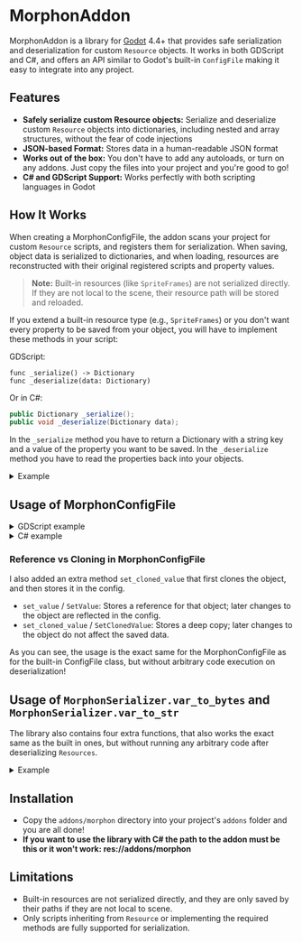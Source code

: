 # MorphonAddon

MorphonAddon is a library for [Godot](https://godotengine.org/) 4.4+ that provides safe serialization and deserialization for custom `Resource` objects.
It works in both GDScript and C#, and offers an API similar to Godot's built-in `ConfigFile` making it easy to integrate into any project.

## Features

- **Safely serialize custom Resource objects:** Serialize and deserialize custom `Resource` objects into dictionaries, including nested and array structures, without the fear of code injections
- **JSON-based Format:** Stores data in a human-readable JSON format
- **Works out of the box:** You don't have to add any autoloads, or turn on any addons. Just copy the files into your project and you're good to go!
- **C# and GDScript Support:** Works perfectly with both scripting languages in Godot

## How It Works

When creating a MorphonConfigFile, the addon scans your project for custom `Resource` scripts, and registers them for serialization.
When saving, object data is serialized to dictionaries, and when loading, resources are reconstructed with their original registered scripts and property values.

> **Note:** Built-in resources (like `SpriteFrames`) are not serialized directly. If they are not local to the scene, their resource path will be stored and reloaded.

If you extend a built-in resource type (e.g., `SpriteFrames`) or you don't want every property to be saved from your object, you will have to implement these methods in your script:

GDScript:
```gdscript
func _serialize() -> Dictionary
func _deserialize(data: Dictionary)
```
Or in C#:
```csharp
public Dictionary _serialize();
public void _deserialize(Dictionary data);
```

In the `_serialize` method you have to return a Dictionary with a string key and a value of the property you want to be saved.
In the `_deserialize` method you have to read the properties back into your objects.

<details>
  <summary>Example</summary>

  ```gdscript
  class_name Cat extends Resource
  
  @export var name : String
  @export var age : int
  @export var color : Color

  func _serialize() -> Dictionary:
    return {"color": color}
	
  func _deserialize(data : Dictionary):
    color = data["color"]
  ```
  
  This way only the `color` property will get serialized and saved
</details>

## Usage of MorphonConfigFile

<details>
<summary>GDScript example</summary>
First let's create a custom Resource script:
    
```gdscript
class_name Animal extends Resource

@export var Name : String
@export var Age : int

func speak:
	print("speak")
```

And then let's create a class named Cat that extends Animal:

```gdscript
class_name Cat extends Animal

@export var color : Color

func speak():
	print("meow")
```

Now lets save it with a MorphonConfigFile!
Actually, lets save a whole array of Animals!

```gdscript
extends Node

@export var AnimalList : Array[Animal]

func _ready() -> void:
	var config := MorphonConfigFile.new()
	config.set_value("Player", "Pets", AnimalList)
	config.save("user://save.json")
	  
	config.clear()
	config.load("user://save.json")
	
	for i in config.get_value("Player", "Pets") as Array[Animal]:
		i.speak()
		print(i.Name)
		print(i.Age)
```

After adding some animals to the array from the editor and running the code, we get this in the output:
  
```
speak
Dog
7
meow
Kitty
1
```

And the save file looks like this:
```json
{
    "Player": {
        "Pets": [
            {
                "._typeName": "Animal",
                "Age": 7,
                "Name": "Dog"
            },
            {
                "._typeName": "Cat",
                "Age": 1,
                "Name": "Kitty",
                "color": {
                    "args": [
                        1.0,
                        1.0,
                        0.482353001832962,
                        1.0
                    ],
                    "type": "Color"
                }
            }
        ]
    }
}
```

</details>

<details>
<summary>C# example</summary>
First let's create a custom Resource script:
    
```csharp
using Godot;

[GlobalClass]
public partial class Vehicle : Resource
{
    [Export] public string brand;
    [Export] public Color color;

    public override string ToString()
    {
        return $"{brand}: {color}";
    }
}
```

And then let's create a class named Car that inherits from Vehicle:

```csharp
using Godot;

[GlobalClass]
public partial class Car : Vehicle
{
    [Export] public int year;

    public override string ToString()
    {
        return $"{brand}: {color}, {year}";
    }
}
```

Now lets save an array of Vehicles with a MorphonConfigFile!

```csharp
using System.Linq;
using Godot;
using Godot.Collections;

public partial class TestCsharp : Node
{
    [Export] Vehicle[] vehicles;

    public override void _Ready()
    {
        MorphonConfigFile config = new();

        config.SetValue("Data", "Vehicles", vehicles);
        config.Save("user://csharpSave.json");

        config.Clear();
        config.Load("user://csharpSave.json");

        Vehicle[] loadedVehicles = config.GetValue("Data", "Vehicles").AsGodotObjectArray<Vehicle>();

        foreach (Vehicle vehicle in loadedVehicles)
        {
            GD.Print(vehicle.ToString());
        }
    }
}

```

After adding some vehicles to the array from the editor and running the code, we get this in the output:
  
```
Ford: (6.73831E-07, 0.752693, 0.752693, 1), 2004
Lamborghini: (0, 0.564706, 0, 0.615686)
Mazda: (0.8, 0, 0, 1), 1989
```

And the save file looks like this:
```json
{
    "Data": {
        "Vehicles": [
            {
                "._typeName": "Car",
                "brand": "Ford",
                "color": {
                    "args": [
                        0.000000673830982123036,
                        0.752692997455597,
                        0.752692997455597,
                        1.0
                    ],
                    "type": "Color"
                },
                "year": 2004
            },
            {
                "._typeName": "Vehicle",
                "brand": "Lamborghini",
                "color": {
                    "args": [
                        0.0,
                        0.564706027507782,
                        0.0,
                        0.615685999393463
                    ],
                    "type": "Color"
                }
            },
            {
                "._typeName": "Car",
                "brand": "Mazda",
                "color": {
                    "args": [
                        0.800000011920929,
                        0.0,
                        0.0,
                        1.0
                    ],
                    "type": "Color"
                },
                "year": 1989
            }
        ]
    }
}
```

</details>

### Reference vs Cloning in MorphonConfigFile

I also added an extra method `set_cloned_value` that first clones the object, and then stores it in the config. 

- `set_value` / `SetValue`: Stores a reference for that object; later changes to the object are reflected in the config.
- `set_cloned_value` / `SetClonedValue`: Stores a deep copy; later changes to the object do not affect the saved data.

As you can see, the usage is the exact same for the MorphonConfigFile as for the built-in ConfigFile class, but without arbitrary code execution on deserialization!

## Usage of `MorphonSerializer.var_to_bytes` and `MorphonSerializer.var_to_str`

The library also contains four extra functions, that also works the exact same as the built in ones, but without running any arbitrary code after deserializing `Resources`.

<details>
	<summary>Example</summary>
	
```gdscript
extends Node

@export var AnimalList: Array[Animal]

func _ready() -> void:
	print(MorphonSerializer.var_to_str(AnimalList))
```

Running this code prints:
```
[{
"._typeName": "Animal",
"Age": 7,
"Name": "Dog"
}, {
"._typeName": "Cat",
"Age": 1,
"Name": "Kitty",
"color": {
"args": [1.0, 1.0, 0.482353, 1.0],
"type": "Color"
}
}]
```
</details>

## Installation

- Copy the `addons/morphon` directory into your project's `addons` folder and you are all done!
- **If you want to use the library with C# the path to the addon must be this or it won't work: res://addons/morphon**

## Limitations

- Built-in resources are not serialized directly, and they are only saved by their paths if they are not local to scene.
- Only scripts inheriting from `Resource` or implementing the required methods are fully supported for serialization.
